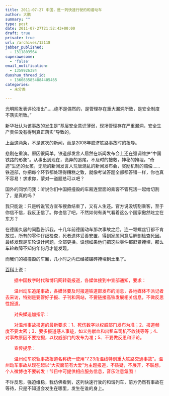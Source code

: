 ```yaml
---
title: 2011-07-27 中国，是一列快速行驶的和谐动车
author: 大鹏
summary: ""
type: post
date: 2011-07-27T21:52:43+00:00
draft: true
private: true
url: /archives/13118
jabber_published:
  - 1311803564
superawesome:
  - 'false'
email_notification:
  - 1359926384
duoshuo_thread_id:
  - 1360835854884405465
categories:
  - 未分类

---
```

光明网发表评论指出“&#8230;&#8230;绝不是偶然的，是管理存在重大漏洞所致，是安全制度不落实所致。”
  
新华社认为该事故的发生是“基层安全意识薄弱，现场管理存在严重漏洞，安全生产责任没有得到真正落实”导致的。

上面这两条，不是这次的新闻，而是2008年胶济铁路事故时的报导。
  
悲剧在重演。原因很简单。铁道部发言人居然在新闻发布会上还在强调维护“中国铁路的形象”。从事出到现在，诡异的追尾，不及时的搜救，神秘的掩埋，“奇迹”生还的女孩，无能的新闻发言人荒唐混乱的新闻发布会，奖励机制的赔偿……铁道部，你把每个环节都处理得糟糕之致，就像考试答题全部都答错一样，你也真不容易！求求你，蒙对一道题总可以吧？
  
国外的同学问我：听说你们中国把撞毁的车厢连里面的乘客不管死活一起给切割了，是真的吗？
  
我只能说：只是听说官方宣布搜救结束了，又有人生还。官方说没切割乘客，至于你信不信，我反正信了。你也信了吧，不然如何有勇气看着这么个国家傲然屹立在东方？
  
在德国久居的同胞告诉我，十几年前德国动车那次事故之后，连一颗螺丝钉都不肯放过，所有的零件仔细检查，死者遗体妥善安置，得到家属同意后解剖检查死因。最终发现是车轮设计问题，全部更换。设想如果他们把这些零件都赶紧掩埋，那么车轮故障不知何年何月才能发现。
  
而我们的被撞毁的车厢，几小时之内已经被碾碎掩埋到土里了。

[百科][1]上说：

<span style="color: #ff0000;">　　据中国数字时代和博讯网转载报道，各媒体接到中宣部通知，要求：</span>
  
 <span style="color: #ff0000;">　　温州动车追尾事故，各媒体要及时报道铁道部发布的消息，各地媒体不派记者去采访，特别是要管好子报、子刊和网站，不要链接高铁发展相关信息，不做反思性报道。</span>
  
 <span style="color: #ff0000;">　　对央媒追加指示：</span>
  
 <span style="color: #ff0000;">　　对温州事故报道的最新要求：1、死伤数字以权威部门发布为准；2、报道频度不要太密；3、要多报道感人事迹，如义务献血和出租车司机不收钱等等；4、对事故原因不要挖掘，以权威部门的发布为准；5、不要做反思和评论。</span>
  
 <span style="color: #ff0000;">　　宣传提示：</span>
  
 <span style="color: #ff0000;">　　温州动车脱轨事故报道名称统一使用“7.23甬温线特别重大铁路交通事故”。温州动车事故从现在起以“大灾面前有大爱”为主题报道，不质疑，不展开，不联想，个人微博也不要转发！节目中可提供相应服务信息，音乐注意氛围！</span>
  
不许反思，强迫维稳，我仿佛看到，这列快速行驶的和谐列车，前方仍然有事故在等待，只是不知道会发生在哪里，发生在谁的身上。

 [1]: http://zh.wikipedia.org/wiki/2011%E5%B9%B4%E6%9D%AD%E6%B7%B1%E7%BA%BF%E5%8A%A8%E8%BD%A6%E7%BB%84%E5%88%97%E8%BD%A6%E8%BF%BD%E5%B0%BE%E4%BA%8B%E6%95%85

